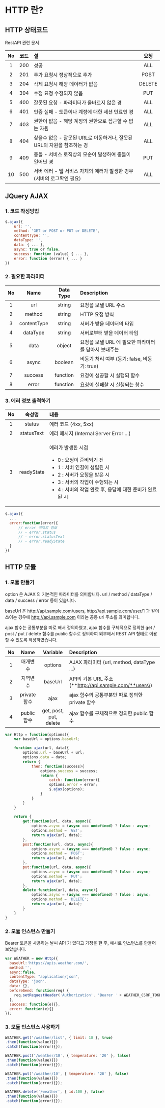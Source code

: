 # HTTP 란?

## HTTP 상태코드

RestAPI 관련 문서

| No | 코드 | 설 | 요청 |
| :---: | :---: | :--- | :---: |
| 1 | 200 | 성공 | ALL |
| 2 | 201 | 추가 요청시 정상적으로 추가 | POST |
| 3 | 204 | 삭제 요청시 해당 데이터가 없음 | DELETE |
| 4 | 304 | 수정 요청 수정되지 않음 | PUT |
| 5 | 400 | 잘못된 요청 - 파라미터가 올바르지 않은 경 | ALL |
| 6 | 401 | 인증 실패 - 토큰이나 계정에 대한 세션 만료인 경 | ALL |
| 7 | 403 | 권한이 없음 - 해당 계정의 권한으로 접근할 수 없는 자원 | ALL |
| 8 | 404 | 찾을수 없음 - 잘못된 URL로 이동하거나, 잘못된 URL의 자원을 참조하는 경 | ALL |
| 9 | 409 | 충돌 - 서비스 로직상의 모순이 발생하여 충돌이 일어난 경 | PUT |
| 10 | 500 | 서버 에러 - 웹 서비스 자체의 에러가 발생한 경우 \(서버의 로그확인 필요\) | ALL |

## JQuery AJAX

### 1. 코드 작성방법

```javascript
$.ajax({
    url: '',
    method: 'GET or POST or PUT or DELETE',
    contentType: '',
    dataType: '',
    data: { ... },
    async: true or false,
    success: function (value) { ... },
    error: function (error) { ... }
})
```

### 

### 2. 필요한 파라미터

| No | Name | Data Type | Description |
| :---: | :---: | :---: | :--- |
| 1 | url | string | 요청을 보낼 URL 주소 |
| 2 | method | string | HTTP 요청 방식 |
| 3 | contentType | string | 서버가 받을 데이터의 타입 |
| 4 | dataType | string | 서버로부터 받을 데이터 타입 |
| 5 | data | object | 요청을 보낼 URL 에 필요한 파라미터를 담아서 보내주는  |
| 6 | async | boolean | 비동기 처리 여부 \(동기: false, 비동기: true\) |
| 7 | success | function | 요청이 성공할 시 실행되 함수 |
| 8 | error | function | 요청이 실패할 시 실행되는 함수 |

### 

### 3. 에러 정보 출력하기

<table>
  <thead>
    <tr>
      <th style="text-align:center">No</th>
      <th style="text-align:center">&#xC18D;&#xC131;&#xBA85;</th>
      <th style="text-align:left">&#xB0B4;&#xC6A9;</th>
    </tr>
  </thead>
  <tbody>
    <tr>
      <td style="text-align:center">1</td>
      <td style="text-align:center">status</td>
      <td style="text-align:left">&#xC5D0;&#xB7EC; &#xCF54;&#xB4DC; (4xx, 5xx)</td>
    </tr>
    <tr>
      <td style="text-align:center">2</td>
      <td style="text-align:center">statusText</td>
      <td style="text-align:left">&#xC5D0;&#xB7EC; &#xBA54;&#xC2DC;&#xC9C0; (Internal Server Error ...)</td>
    </tr>
    <tr>
      <td style="text-align:center">3</td>
      <td style="text-align:center">readyState</td>
      <td style="text-align:left">
        <p>&#xC5D0;&#xB7EC;&#xAC00; &#xBC1C;&#xC0DD;&#xD55C; &#xC2DC;&#xC810;</p>
        <ul>
          <li>0 : &#xC694;&#xCCAD;&#xC774; &#xC900;&#xBE44;&#xB418;&#xAE30; &#xC804;</li>
          <li>1 : &#xC11C;&#xBC84; &#xC5F0;&#xACB0;&#xC774; &#xC131;&#xB9BD;&#xB41C;
            &#xC2DC;</li>
          <li>2 : &#xC11C;&#xBC84;&#xAC00; &#xC694;&#xCCAD;&#xC744; &#xBC1B;&#xC740;
            &#xC2DC;</li>
          <li>3 : &#xC11C;&#xBC84;&#xC758; &#xC791;&#xC5C5;&#xC774; &#xC218;&#xD589;&#xB418;&#xB294;
            &#xC2DC;</li>
          <li>4 : &#xC11C;&#xBC84;&#xC758; &#xC791;&#xC5C5; &#xC644;&#xB8CC; &#xD6C4;,
            &#xC751;&#xB2F5;&#xC5D0; &#xB300;&#xD55C; &#xC900;&#xBE44;&#xAC00; &#xC644;&#xB8CC;&#xB41C;
            &#xC2DC;</li>
        </ul>
      </td>
    </tr>
  </tbody>
</table>

```javascript
$.ajax({
  ...
  error:function(error){
      // error 객체의 정보
      // - error.status
      // - error.statusText
      // - error.readyState
  }
})
```

## HTTP 모듈

### 1. 모듈 만들기

option 은 AJAX 의 기본적인 파라미터를 의미합니다. url / method / dataType / data / success / error 등이 있습니다.

baseUrl 은 http://api.sample.com/users,  http://api.sample.com/user/1 과 같이 쓰이는 경우에 http://api.sample.com 이라는 공통 url 주소를 의미합니다.

ajax 함수는 공통부분을 따로 빼서 정의하였고, ajax 함수를 구체적으로 정의한 get / post / put / delete 함수를 public 함수로 정의하여 외부에서 REST API 형태로 이용할 수 있도록 작성하였습니다.

| No | Name | Variable | Description |
| :---: | :---: | :---: | :--- |
| 1 | 매개변수 | options | AJAX 파라미터 \(url, method, dataType ...\) |
| 2 | 지역변수 | baseUrl | API의 기본 URL 주소 \(**http://api.sample.com/**users\) |
| 3 | private 함수 | ajax | ajax 함수의 공통부분만 따로 정의한 private 함수 |
| 4 | public  함수 | get, post, put, delete | ajax 함수를 구체적으로 정의한 public 함수 |

```javascript
var Http = function(options){
    var baseUrl = options.baseUrl;

    function ajax(url, data){
        options.url = baseUrl + url;
        options.data = data;
        return {
            then: function(success){
                options.success = success;
                return {
                    catch: function(error){
                    options.error = error;
                    $.ajax(options);
                }
            }
        }
    }
    
    return {
        get:function(url, data, async){
            options.async = (async === undefined) ? false : async;
            options.method = 'GET';
            return ajax(url, data);
        },
        post:function(url, data, async){
            options.async = (async === undefined) ? false : async;
            options.method = 'POST';
            return ajax(url, data);
        },
        put:function(url, data, async){
            options.async = (async === undefined) ? false : async;
            options.method = 'PUT';
            return ajax(url, data);
        },
        delete:function(url, data, async){
            options.async = (async === undefined) ? false : async;
            options.method = 'DELETE';
            return ajax(url, data);
        }
    }
}
```



### 2. 모듈 인스턴스 만들기

Bearer 토큰을 사용하는 날씨 API 가 있다고 가정을 한 후, 예시로 인스턴스를 만들어 보았습니다.

```javascript
var WEATHER = new Http({
  baseUrl:'https://apis.weather.com/',
  method:'',
  async:false,
  contentType: "application/json",
  dataType: 'json',
  data: {},
  beforeSend: function(req) {
    req.setRequestHeader('Authorization', 'Bearer ' + WEATHER_CSRF_TOKEN);
  },
  success: function(e){},
  error: function(e){}
});
```

### 

### 3. 모듈 인스턴스 사용하기

```javascript
WEATHER.get('/weather/list', { limit: 10 }, true)
.then(function(value){})
.catch(function(error){});

WEATHER.post('/weather/10', { temperature: '20' }, false)
.then(function(value){})
.catch(function(error){});

WEATHER.put('/weather/10', { temperature: '20' }, false)
.then(function(value){})
.catch(function(error){});

WEATHER.delete('/weather', { id:100 }, false)
.then(function(value){})
.catch(function(error){});
```



